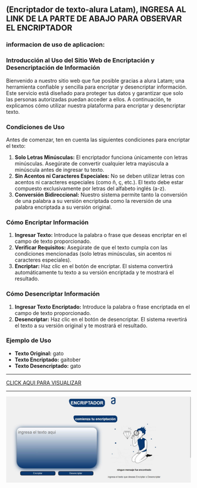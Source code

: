 ##    (Encriptador de texto-alura Latam),  INGRESA AL LINK DE LA PARTE DE ABAJO PARA OBSERVAR EL ENCRIPTADOR
### informacion de uso de aplicacion:

### Introducción al Uso del Sitio Web de Encriptación y Desencriptación de Información

Bienvenido a nuestro sitio web que fue posible gracias a alura Latam; una herramienta confiable y sencilla para encriptar y desencriptar información. Este servicio está diseñado para proteger tus datos y garantizar que solo las personas autorizadas puedan acceder a ellos. A continuación, te explicamos cómo utilizar nuestra plataforma para encriptar y desencriptar texto.

### Condiciones de Uso

Antes de comenzar, ten en cuenta las siguientes condiciones para encriptar el texto:

1. **Solo Letras Minúsculas:** El encriptador funciona únicamente con letras minúsculas. Asegúrate de convertir cualquier letra mayúscula a minúscula antes de ingresar tu texto.
2. **Sin Acentos ni Caracteres Especiales:** No se deben utilizar letras con acentos ni caracteres especiales (como ñ, ç, etc.). El texto debe estar compuesto exclusivamente por letras del alfabeto inglés (a-z).
3. **Conversión Bidireccional:** Nuestro sistema permite tanto la conversión de una palabra a su versión encriptada como la reversión de una palabra encriptada a su versión original.

### Cómo Encriptar Información

1. **Ingresar Texto:** Introduce la palabra o frase que deseas encriptar en el campo de texto proporcionado.
2. **Verificar Requisitos:** Asegúrate de que el texto cumpla con las condiciones mencionadas (solo letras minúsculas, sin acentos ni caracteres especiales).
3. **Encriptar:** Haz clic en el botón de encriptar. El sistema convertirá automáticamente tu texto a su versión encriptada y te mostrará el resultado.

### Cómo Desencriptar Información

1. **Ingresar Texto Encriptado:** Introduce la palabra o frase encriptada en el campo de texto proporcionado.
2. **Desencriptar:** Haz clic en el botón de desencriptar. El sistema revertirá el texto a su versión original y te mostrará el resultado.

### Ejemplo de Uso

- **Texto Original:** gato
- **Texto Encriptado:** gaitober
- **Texto Desencriptado:** gato

___

[ CLICK AQUI PARA VISUALIZAR ](https://portafolio-breinner.vercel.app/index.html)

___

![imagen](imagenes/imagenprevia.JPG)
